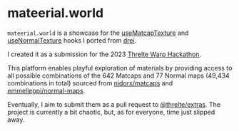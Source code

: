 # mateerial.world

`mateerial.world` is a showcase for the [useMatcapTexture](https://github.com/pmndrs/drei#usematcaptexture) and [useNormalTexture](https://github.com/pmndrs/drei#usenormaltexture) hooks I ported from [drei](https://github.com/pmndrs/drei).

I created it as a submission for the 2023 [Threlte Warp Hackathon](https://threlte.xyz/hackathon).

This platform enables playful exploration of materials by providing access to all possible combinations of the 642 Matcaps and 77 Normal maps (49,434 combinations in total) sourced from [nidorx/matcaps](https://github.com/nidorx/matcaps) and [emmelleppi/normal-maps](https://github.com/emmelleppi/normal-maps).

Eventually, I aim to submit them as a pull request to [@threlte/extras](https://github.com/threlte/extras). The project is currently a bit chaotic, but, as for everyone, time just slipped away.
